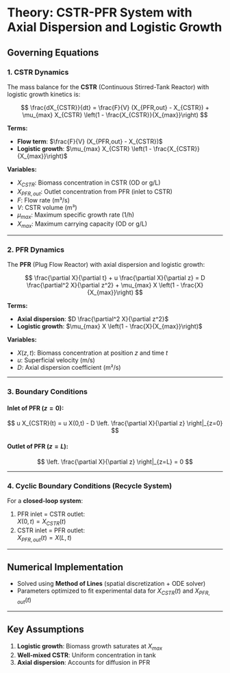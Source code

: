 # Theory: CSTR-PFR System with Axial Dispersion and Logistic Growth

## Governing Equations

### 1. CSTR Dynamics
The mass balance for the **CSTR** (Continuous Stirred-Tank Reactor) with logistic growth kinetics is:

$$
\frac{dX_{CSTR}}{dt} = \frac{F}{V} (X_{PFR,out} - X_{CSTR}) + \mu_{max} X_{CSTR} \left(1 - \frac{X_{CSTR}}{X_{max}}\right)
$$

**Terms:**
- **Flow term**: $\frac{F}{V} (X_{PFR,out} - X_{CSTR})$
- **Logistic growth**: $\mu_{max} X_{CSTR} \left(1 - \frac{X_{CSTR}}{X_{max}}\right)$

**Variables:**
- $X_{CSTR}$: Biomass concentration in CSTR (OD or g/L)
- $X_{PFR,out}$: Outlet concentration from PFR (inlet to CSTR)
- $F$: Flow rate (m³/s)
- $V$: CSTR volume (m³)
- $\mu_{max}$: Maximum specific growth rate (1/h)
- $X_{max}$: Maximum carrying capacity (OD or g/L)

---

### 2. PFR Dynamics
The **PFR** (Plug Flow Reactor) with axial dispersion and logistic growth:

$$
\frac{\partial X}{\partial t} + u \frac{\partial X}{\partial z} = D \frac{\partial^2 X}{\partial z^2} + \mu_{max} X \left(1 - \frac{X}{X_{max}}\right)
$$

**Terms:**
- **Axial dispersion**: $D \frac{\partial^2 X}{\partial z^2}$
- **Logistic growth**: $\mu_{max} X \left(1 - \frac{X}{X_{max}}\right)$

**Variables:**
- $X(z,t)$: Biomass concentration at position $z$ and time $t$
- $u$: Superficial velocity (m/s)
- $D$: Axial dispersion coefficient (m²/s)

---

### 3. Boundary Conditions
#### Inlet of PFR ($z = 0$):
$$
u X_{CSTR}(t) = u X(0,t) - D \left. \frac{\partial X}{\partial z} \right|_{z=0}
$$

#### Outlet of PFR ($z = L$):
$$
\left. \frac{\partial X}{\partial z} \right|_{z=L} = 0
$$

---

### 4. Cyclic Boundary Conditions (Recycle System)
For a **closed-loop system**:
1. PFR inlet = CSTR outlet:  
   $X(0,t) = X_{CSTR}(t)$
2. CSTR inlet = PFR outlet:  
   $X_{PFR,out}(t) = X(L,t)$

---

## Numerical Implementation
- Solved using **Method of Lines** (spatial discretization + ODE solver)
- Parameters optimized to fit experimental data for $X_{CSTR}(t)$ and $X_{PFR,out}(t)$

---

## Key Assumptions
1. **Logistic growth**: Biomass growth saturates at $X_{max}$
2. **Well-mixed CSTR**: Uniform concentration in tank
3. **Axial dispersion**: Accounts for diffusion in PFR
